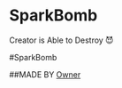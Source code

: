 # SparkBomb
Creator is Able to Destroy 😈

#SparkBomb

##MADE BY [Owner](https://t.me/ROMANTIC_KILLER)

